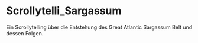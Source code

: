 # Scrollytelli_Sargassum
Ein Scrollytelling über die Entstehung des Great Atlantic Sargassum Belt und dessen Folgen.
